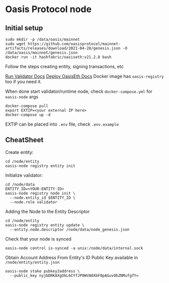 # Oasis Protocol node

## Initial setup

```
sudo mkdir -p /data/oasis/mainnet
sudo wget https://github.com/oasisprotocol/mainnet-artifacts/releases/download/2021-04-28/genesis.json -O /data/oasis/mainnet/genesis.json
docker run -it hashfabric/oasiseth:v21.2.8 bash
```

Follow the steps creating entity, signing transactions, etc

[Run Validator Docs](https://docs.oasis.dev/general/run-a-node/set-up-your-node/run-validator)
[Deploy OasisEth Docs](https://github.com/second-state/oasis-ssvm-runtime/wiki/Deploy-OasisEth-Paratime-on-Oasis-Mainnet)
Docker image has `oasis-registry` too if you need it.

When done start validator/runtime node, check `docker-compose.yml` for `oasis-node` args
```
docker-compose pull
export EXTIP=<your external IP here>
docker-compose up -d
```

EXTIP can be placed into `.env` file, check `.env.example`

## CheatSheet

Create entity:
```
cd /node/entity
oasis-node registry entity init
```

Initialize validator:
```
cd /node/data
ENTITY_ID=<YOUR-ENTITY-ID>
oasis-node registry node init \
  --node.entity_id $ENTITY_ID \
  --node.role validator
```

Adding the Node to the Entity Descriptor
```
cd /node/entity
oasis-node registry entity update \
  --entity.node.descriptor /node/data/node_genesis.json
```

Check that your node is synced
```
oasis-node control is-synced -a unix:/node/data/internal.sock
```

Obtain Account Address From Entity's ID
Public Key available in `/node/entity/entity.json`
```
oasis-node stake pubkey2address \
  --public_key nyjbDRKAXgUkL6CYfJP0WVA0XbF0pAGuvObZNMufgfY=
```
